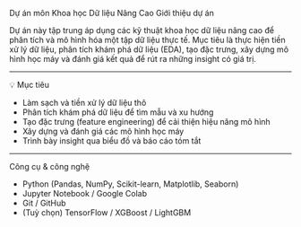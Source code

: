 Dự án môn Khoa học Dữ liệu Nâng Cao
Giới thiệu dự án

Dự án này tập trung áp dụng các kỹ thuật khoa học dữ liệu nâng cao để phân tích và mô hình hóa một tập dữ liệu thực tế. Mục tiêu là thực hiện tiền xử lý dữ liệu, phân tích khám phá dữ liệu (EDA), tạo đặc trưng, xây dựng mô hình học máy và đánh giá kết quả để rút ra những insight có giá trị.

---

💡 Mục tiêu

- Làm sạch và tiền xử lý dữ liệu thô  
- Phân tích khám phá dữ liệu để tìm mẫu và xu hướng  
- Tạo đặc trưng (feature engineering) để cải thiện hiệu năng mô hình  
- Xây dựng và đánh giá các mô hình học máy  
- Trình bày insight qua biểu đồ và báo cáo tóm tắt

---

 Công cụ & công nghệ

- Python (Pandas, NumPy, Scikit-learn, Matplotlib, Seaborn)  
- Jupyter Notebook / Google Colab  
- Git / GitHub  
- (Tuỳ chọn) TensorFlow / XGBoost / LightGBM
